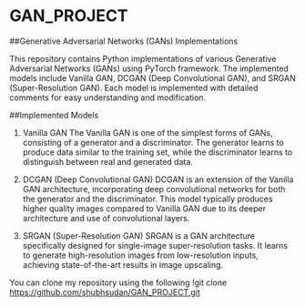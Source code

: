 # GAN_PROJECT
##Generative Adversarial Networks (GANs) Implementations

This repository contains Python implementations of various Generative Adversarial Networks (GANs) using PyTorch framework. The implemented models include Vanilla GAN, DCGAN (Deep Convolutional GAN), and SRGAN (Super-Resolution GAN). Each model is implemented with detailed comments for easy understanding and modification.

##Implemented Models

1. Vanilla GAN
The Vanilla GAN is one of the simplest forms of GANs, consisting of a generator and a discriminator. The generator learns to produce data similar to the training set, while the discriminator learns to distinguish between real and generated data.

2. DCGAN (Deep Convolutional GAN)
DCGAN is an extension of the Vanilla GAN architecture, incorporating deep convolutional networks for both the generator and the discriminator. This model typically produces higher quality images compared to Vanilla GAN due to its deeper architecture and use of convolutional layers.

3. SRGAN (Super-Resolution GAN)
SRGAN is a GAN architecture specifically designed for single-image super-resolution tasks. It learns to generate high-resolution images from low-resolution inputs, achieving state-of-the-art results in image upscaling.


You can clone my repository using the following 
!git clone https://github.com/shubhsudan/GAN_PROJECT.git
